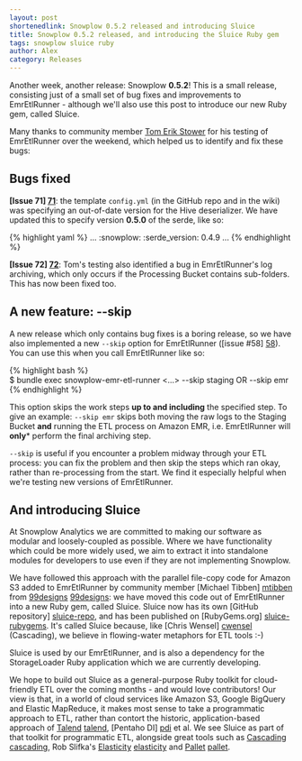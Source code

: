 ```yaml
---
layout: post
shortenedlink: Snowplow 0.5.2 released and introducing Sluice
title: Snowplow 0.5.2 released, and introducing the Sluice Ruby gem
tags: snowplow sluice ruby
author: Alex
category: Releases
---
```


Another week, another release: Snowplow **0.5.2**! This is a small release, consisting just of a small set of bug fixes and improvements to EmrEtlRunner - although we'll also use this post to introduce our new Ruby gem, called Sluice.

Many thanks to community member <a href="https://github.com/testower">Tom Erik Stower</a> for his testing of EmrEtlRunner over the weekend, which helped us to identify and fix these bugs:

## Bugs fixed

**[Issue 71] [71]**: the template `config.yml` (in the GitHub repo and in the wiki) was specifying an out-of-date version for the Hive deserializer. We have updated this to specify version **0.5.0** of the serde, like so:

{% highlight yaml %}
...
:snowplow:
  :serde_version: 0.4.9
...
{% endhighlight %}

**[Issue 72] [72]**: Tom's testing also identified a bug in EmrEtlRunner's log archiving, which only occurs if the Processing Bucket contains sub-folders. This has now been fixed too.

<!--more-->

## A new feature: --skip

A new release which only contains bug fixes is a boring release, so we have also implemented a new `--skip` option for EmrEtlRunner ([issue #58] [58]). You can use this when you call EmrEtlRunner like so:

{% highlight bash %}   
$ bundle exec snowplow-emr-etl-runner <...> --skip staging OR --skip emr
{% endhighlight %}

This option skips the work steps **up to and including** the specified step. To give an example: `--skip emr` skips both moving the raw logs to the Staging Bucket **and** running the ETL process on Amazon EMR, i.e. EmrEtlRunner will **only*** perform the final archiving step.

`--skip` is useful if you encounter a problem midway through your ETL process: you can fix the problem and then skip the steps which ran okay, rather than re-processing from the start. We find it especially helpful when we're testing new versions of EmrEtlRunner.

## And introducing Sluice

At Snowplow Analytics we are committed to making our software as modular and loosely-coupled as possible. Where we have functionality which could be more widely used, we aim to extract it into standalone modules for developers to use even if they are not implementing Snowplow.

We have followed this approach with the parallel file-copy code for Amazon S3 added to EmrEtlRunner by community member [Michael Tibben] [mtibben] from [99designs] [99designs]: we have moved this code out of EmrEtlRunner into a new Ruby gem, called Sluice. Sluice now has its own [GitHub repository] [sluice-repo], and has been published on [RubyGems.org] [sluice-rubygems]. It's called Sluice because, like [Chris Wensel] [cwensel] (Cascading), we believe in flowing-water metaphors for ETL tools :-)

Sluice is used by our EmrEtlRunner, and is also a dependency for the StorageLoader Ruby application which we are currently developing.

We hope to build out Sluice as a general-purpose Ruby toolkit for cloud-friendly ETL over the coming months - and would love contributors! Our view is that, in a world of cloud services like Amazon S3, Google BigQuery and Elastic MapReduce, it makes most sense to take a programmatic approach to ETL, rather than contort the historic, application-based approach of [Talend] [talend], [Pentaho DI] [pdi] et al. We see Sluice as part of that toolkit for programmatic ETL, alongside great tools such as [Cascading] [cascading], Rob Slifka's [Elasticity] [elasticity] and [Pallet] [pallet].

[testower]: https://github.com/testower
[71]: https://github.com/snowplow/snowplow/issues/71
[72]: https://github.com/snowplow/snowplow/issues/72
[58]: https://github.com/snowplow/snowplow/issues/58

[sluice-repo]: https://github.com/snowplow/sluice
[sluice-rubygems]: http://rubygems.org/gems/sluice

[mtibben]: https://github.com/mtibben
[99designs]: http://99designs.com

[talend]: http://www.talend.com
[pdi]: http://www.pentaho.com/explore/pentaho-data-integration/

[cwensel]: https://github.com/cwensel
[cascading]: http://www.cascading.org
[elasticity]: https://github.com/rslifka/elasticity
[pallet]: http://palletops.com